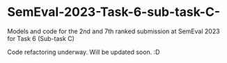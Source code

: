 # SemEval-2023-Task-6-sub-task-C-
Models and code for the 2nd and 7th ranked submission at SemEval 2023 for Task 6 (Sub-task C)

Code refactoring underway. Will be updated soon. :D
